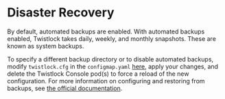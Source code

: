 # Disaster Recovery
By default, automated backups are enabled. With automated backups enabled, Twistlock takes daily, weekly, and monthly snapshots. These are known as system backups.

To specify a different backup directory or to disable automated backups, modify `twistlock.cfg` in the `configmap.yaml` [here](https://repo1.dso.mil/platform-one/big-bang/apps/security-tools/twistlock/-/blob/documentation-standard/chart/templates/configmap.yaml), apply your changes, and delete the Twistlock Console pod(s) to force a reload of the new configuration. For more information on configuring and restoring from backups, see [the official documentation](https://docs.paloaltonetworks.com/prisma/prisma-cloud/prisma-cloud-admin-compute/configure/disaster_recovery.html).
